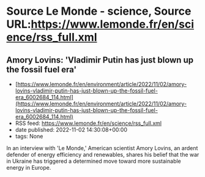 # Source Le Monde - science, Source URL:https://www.lemonde.fr/en/science/rss_full.xml

## Amory Lovins: 'Vladimir Putin has just blown up the fossil fuel era'
 - [https://www.lemonde.fr/en/environment/article/2022/11/02/amory-lovins-vladimir-putin-has-just-blown-up-the-fossil-fuel-era_6002684_114.html](https://www.lemonde.fr/en/environment/article/2022/11/02/amory-lovins-vladimir-putin-has-just-blown-up-the-fossil-fuel-era_6002684_114.html)
 - RSS feed: https://www.lemonde.fr/en/science/rss_full.xml
 - date published: 2022-11-02 14:30:08+00:00
 - tags: None

In an interview with 'Le Monde,' American scientist Amory Lovins, an ardent defender of energy efficiency and renewables, shares his belief that the war in Ukraine has triggered a determined move toward more sustainable energy in Europe.

